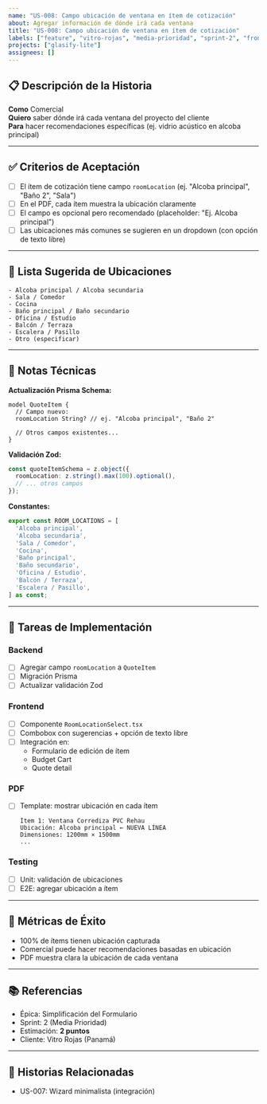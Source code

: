 ```yaml
---
name: "US-008: Campo ubicación de ventana en ítem de cotización"
about: Agregar información de dónde irá cada ventana
title: "US-008: Campo ubicación de ventana en ítem de cotización"
labels: ["feature", "vitro-rojas", "media-prioridad", "sprint-2", "frontend"]
projects: ["glasify-lite"]
assignees: []
---
```


## 📋 Descripción de la Historia

**Como** Comercial  
**Quiero** saber dónde irá cada ventana del proyecto del cliente  
**Para** hacer recomendaciones específicas (ej. vidrio acústico en alcoba principal)

---

## ✅ Criterios de Aceptación

- [ ] El ítem de cotización tiene campo `roomLocation` (ej. "Alcoba principal", "Baño 2", "Sala")
- [ ] En el PDF, cada ítem muestra la ubicación claramente
- [ ] El campo es opcional pero recomendado (placeholder: "Ej. Alcoba principal")
- [ ] Las ubicaciones más comunes se sugieren en un dropdown (con opción de texto libre)

---

## 📝 Lista Sugerida de Ubicaciones

```
- Alcoba principal / Alcoba secundaria
- Sala / Comedor
- Cocina
- Baño principal / Baño secundario
- Oficina / Estudio
- Balcón / Terraza
- Escalera / Pasillo
- Otro (especificar)
```

---

## 🔧 Notas Técnicas

**Actualización Prisma Schema:**
```prisma
model QuoteItem {
  // Campo nuevo:
  roomLocation String? // ej. "Alcoba principal", "Baño 2"
  
  // Otros campos existentes...
}
```

**Validación Zod:**
```typescript
const quoteItemSchema = z.object({
  roomLocation: z.string().max(100).optional(),
  // ... otros campos
});
```

**Constantes:**
```typescript
export const ROOM_LOCATIONS = [
  'Alcoba principal',
  'Alcoba secundaria',
  'Sala / Comedor',
  'Cocina',
  'Baño principal',
  'Baño secundario',
  'Oficina / Estudio',
  'Balcón / Terraza',
  'Escalera / Pasillo',
] as const;
```

---

## 📝 Tareas de Implementación

### Backend
- [ ] Agregar campo `roomLocation` a `QuoteItem`
- [ ] Migración Prisma
- [ ] Actualizar validación Zod

### Frontend
- [ ] Componente `RoomLocationSelect.tsx`
- [ ] Combobox con sugerencias + opción de texto libre
- [ ] Integración en:
  - Formulario de edición de ítem
  - Budget Cart
  - Quote detail

### PDF
- [ ] Template: mostrar ubicación en cada ítem
  ```
  Ítem 1: Ventana Corrediza PVC Rehau
  Ubicación: Alcoba principal ← NUEVA LÍNEA
  Dimensiones: 1200mm × 1500mm
  ...
  ```

### Testing
- [ ] Unit: validación de ubicaciones
- [ ] E2E: agregar ubicación a ítem

---

## 🎯 Métricas de Éxito

- 100% de ítems tienen ubicación capturada
- Comercial puede hacer recomendaciones basadas en ubicación
- PDF muestra clara la ubicación de cada ventana

---

## 📚 Referencias

- Épica: Simplificación del Formulario
- Sprint: 2 (Media Prioridad)
- Estimación: **2 puntos**
- Cliente: Vitro Rojas (Panamá)

---

## 🔗 Historias Relacionadas

- US-007: Wizard minimalista (integración)
